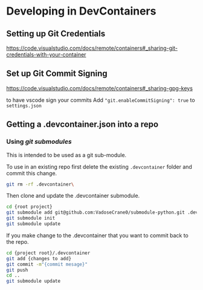 # Developing in DevContainers

## Setting up Git Credentials

https://code.visualstudio.com/docs/remote/containers#_sharing-git-credentials-with-your-container

## Set up Git Commit Signing

https://code.visualstudio.com/docs/remote/containers#_sharing-gpg-keys

to have vscode sign your commits Add `"git.enableCommitSigning": true` to `settings.json`

## Getting a .devcontainer.json into a repo

### Using _git submodules_

This is intended to be used as a git sub-module. 

To use in an existing repo first delete the existing `.devcontainer` folder and commit this change.

```bash
git rm -rf .devcontainer\
```

Then clone and update the .devcontainer submodule.

```bash
cd {root project}
git submodule add git@github.com:VadoseCrane0/submodule-python.git .devcontainer
git submodule init
git submodule update
```

If you make change to the .devcontainer that you want to commit back to the repo.

```bash
cd {project root}/.devcontainer
git add {changes to add}
git commit -m"{commit mesage}"
git push
cd ..
git submodule update
```